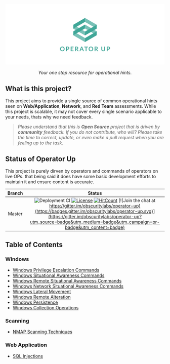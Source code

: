 ![image](img/facebook_cover_photo_2.png#center)

<p align="center">
    <em>Your one stop resource for operational hints.</em>
</p>


## What is this project?


This project aims to provide a single source of common operational hints seen on **Web/Application**, **Network**, and **Red Team** assessments. While this project is scalable, it may not cover every single scenario applicable to your needs, thats why we need feedback.

> *Please understand that this is **Open Source** project that is driven by **community** feedback. If you do not contribute, who will? Please take the time to correct, update, or even make a pull request when you are feeling up to the task.*

## Status of Operator Up

This project is purely dirven by operators and commands of operators on live OPs. that being said it does have some basic development efforts to maintain it and ensure content is accurate.

| Branch | Status | 
| :----: | :----: | 
| Master | ![Deployment CI](https://github.com/obscuritylabs/operator-up/workflows/ci/badge.svg?branch=master) [![License](https://img.shields.io/badge/License-BSD%203--Clause-blue.svg)](https://opensource.org/licenses/BSD-3-Clause) [![HitCount](http://hits.dwyl.com/obscuritylabs/operator-up.svg)](http://hits.dwyl.com/obscuritylabs/operator-up) [![Join the chat at https://gitter.im/obscuritylabs/operator-up](https://badges.gitter.im/obscuritylabs/operator-up.svg)](https://gitter.im/obscuritylabs/operator-up?utm_source=badge&utm_medium=badge&utm_campaign=pr-badge&utm_content=badge) |

## Table of Contents

### Windows

- [Windows Privilege Escalation Commands](windows/priv_esc/)
- [Windows Situational Awareness Commands](windows/local_sa_cmds/)
- [Windows Remote Situational Awareness Commands](windows/remote_sa_cmds/)
- [Windows Network Situational Awareness Commands](windows/network_sa_cmds/)
- [Windows Lateral Movement](windows/lat_movement/)
- [Windows Remote Alteration ](windows/remote_alteration/)
- [Windows Persistence](windows/persistence/)
- [Windows Collection Operations](windows/collection_operations/)

### Scanning

- [NMAP Scanning Techniques](scanning/nmap/)

### Web Application

- [SQL Injections](web_app/sql_injections/)
